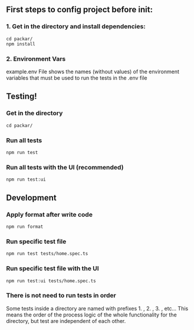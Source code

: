 ## First steps to config project before init:

### 1\. Get in the directory and install dependencies:

```plaintext
cd packar/
npm install
```

### 2\. Environment Vars

example.env File shows the names (without values) of the environment variables that must be used to run the tests in the .env file

## Testing!

### Get in the directory

```plaintext
cd packar/
```

### Run all tests

```plaintext
npm run test
```

### Run all tests with the UI (recommended)

```plaintext
npm run test:ui
```

## Development

### Apply format after write code

```plaintext
npm run format
```

### Run specific test file

```plaintext
npm run test tests/home.spec.ts
```

### Run specific test file with the UI

```plaintext
npm run test:ui tests/home.spec.ts
```

### There is not need to run tests in order

Some tests inside a directory are named with prefixes 1. , 2. , 3. , etc… This means the order of the process logic of the whole functionality for the directory, but test are independent of each other.